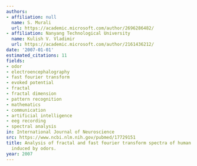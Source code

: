 ```yaml
---
authors:
- affiliation: null
  name: S. Murali
  url: https://academic.microsoft.com/author/2696286482/
- affiliation: Nanyang Technological University
  name: Kulish V. Vladimir
  url: https://academic.microsoft.com/author/2161436212/
date: '2007-01-01'
estimated_citations: 11
fields:
- odor
- electroencephalography
- fast fourier transform
- evoked potential
- fractal
- fractal dimension
- pattern recognition
- mathematics
- communication
- artificial intelligence
- eeg recording
- spectral analysis
in: International Journal of Neuroscience
src: https://www.ncbi.nlm.nih.gov/pubmed/17729151
title: Analysis of fractal and fast fourier transform spectra of human electroencephalograms
  induced by odors.
year: 2007
---
```

